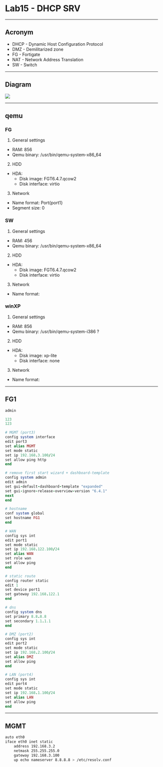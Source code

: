 # Lab15 - DHCP SRV

---

## Acronym
* DHCP - Dynamic Host Configuration Protocol
* DMZ - Demilitarized zone
* FG - Fortigate
* NAT - Network Address Translation
* SW - Switch

---

## Diagram
[<img src="https://i.imgur.com/mSxpW1k.png">](https://i.imgur.com/mSxpW1k.png)

---

## qemu
### FG
1. General settings
  * RAM: 856
  * Qemu binary: /usr/bin/qemu-system-x86_64
2. HDD
  * HDA: 
    * Disk image: FGT6.4.7.qcow2
    * Disk interface: virtio
3. Network
  * Name format: Port{port1}
  * Segment size: 0


### SW
1. General settings
  * RAM: 456
  * Qemu binary: /usr/bin/qemu-system-x86_64
2. HDD
  * HDA: 
    * Disk image: FGT6.4.7.qcow2
    * Disk interface: virtio
3. Network
  * Name format: 


### winXP
1. General settings
  * RAM: 856
  * Qemu binary: /usr/bin/qemu-system-i386 ?
2. HDD
  * HDA: 
    * Disk image: xp-lite
    * Disk interface: none
3. Network
  * Name format: 

---

## FG1
````ruby
admin

123
123

# MGMT (port3)
config system interface
edit port3
set alias MGMT
set mode static
set ip 192.168.3.100/24
set allow ping http
end

# remove first start wizard + dashboard-template
config system admin
edit admin
set gui-default-dashboard-template "expanded"
set gui-ignore-release-overview-version "6.4.1"
next
end

# hostname
conf system global
set hostname FG1
end

# WAN
config sys int
edit port1
set mode static
set ip 192.168.122.100/24
set alias WAN
set role wan
set allow ping
end

# static route
config router static
edit 1
set device port1
set gateway 192.168.122.1
end

# dns
config system dns
set primary 8.8.8.8
set secondary 1.1.1.1
end

# DMZ (port2)
config sys int
edit port2
set mode static
set ip 192.168.2.100/24
set alias DMZ
set allow ping
end

# LAN (port4)
config sys int
edit port4
set mode static
set ip 192.168.1.100/24
set alias LAN
set allow ping
end

````

---

## MGMT
````bash
auto eth0
iface eth0 inet static
	address 192.168.3.2
	netmask 255.255.255.0
	gateway 192.168.3.100
	up echo nameserver 8.8.8.8 > /etc/resolv.conf
````
